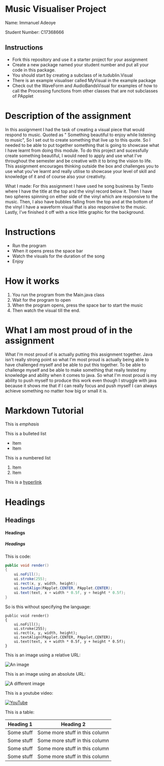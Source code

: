 # Music Visualiser Project

Name: Immanuel Adeoye

Student Number: C17368666

## Instructions
- Fork this repository and use it a starter project for your assignment
- Create a new package named your student number and put all your code in this package.
- You should start by creating a subclass of ie.tudublin.Visual
- There is an example visualiser called MyVisual in the example package
- Check out the WaveForm and AudioBandsVisual for examples of how to call the Processing functions from other classes that are not subclasses of PApplet

# Description of the assignment
In this assignment I had the task of creating a visual piece that would respond to music. Quoted as " Something beautiful to enjoy while listening to music", So I set out to create something that live up to this quote. So I needed to be able to put together something that is going to showcase what I have learnt from doing this module. To do this project and sucessfully create something beautiful, I would need to apply and use what I've throughout the semester and be creative with it to bring the vision to life. This assignment encourages thinking outside the box and challenges you to use what you've learnt and really utilise to showcase your level of skill and knowledge of it and of course also your creativity. 

What I made:
For this assignment I have used he song business by Tiesto where I have the title at the top and the vinyl record below it. Then I have two spheres spinning on either side of the vinyl which are responsive to the music. Then, I also have bubbles falling from the top and at the bottom of the vinyl I have a waveform visual that is also responsive to the music. Lastly, I've finished it off with a nice little graphic for the background.

# Instructions
- Run the program 
- When it opens press the space bar
- Watch the visuals for the duration of the song 
- Enjoy

# How it works
1. You run the program from the Main.java class
2. Wait for the program to open
3. When the program opens, press the space bar to start the music
4. Then watch the visual till the end.

# What I am most proud of in the assignment
What I'm most proud of is actually putting this assignment together. Java isn't really strong point so what I'm most proud is actually being able to have challenged myself and be able to put this together. To be able to challenge myself and be able to make something that really tested my knowledge and ability when it comes to java. So what I'm most proud is my ability to push myself to produce this work even though I struggle with java because it shows me that if I can really focus and push myself I can always achieve something no matter how big or small it is.

# Markdown Tutorial

This is *emphasis*

This is a bulleted list

- Item
- Item

This is a numbered list

1. Item
1. Item

This is a [hyperlink](http://bryanduggan.org)

# Headings
## Headings
#### Headings
##### Headings

This is code:

```Java
public void render()
{
	ui.noFill();
	ui.stroke(255);
	ui.rect(x, y, width, height);
	ui.textAlign(PApplet.CENTER, PApplet.CENTER);
	ui.text(text, x + width * 0.5f, y + height * 0.5f);
}
```

So is this without specifying the language:

```
public void render()
{
	ui.noFill();
	ui.stroke(255);
	ui.rect(x, y, width, height);
	ui.textAlign(PApplet.CENTER, PApplet.CENTER);
	ui.text(text, x + width * 0.5f, y + height * 0.5f);
}
```

This is an image using a relative URL:

![An image](images/p8.png)

This is an image using an absolute URL:

![A different image](https://bryanduggandotorg.files.wordpress.com/2019/02/infinite-forms-00045.png?w=595&h=&zoom=2)

This is a youtube video:

[![YouTube](http://img.youtube.com/vi/J2kHSSFA4NU/0.jpg)](https://www.youtube.com/watch?v=J2kHSSFA4NU)

This is a table:

| Heading 1 | Heading 2 |
|-----------|-----------|
|Some stuff | Some more stuff in this column |
|Some stuff | Some more stuff in this column |
|Some stuff | Some more stuff in this column |
|Some stuff | Some more stuff in this column |

